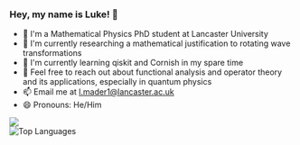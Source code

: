 ### Hey, my name is Luke! 👋

- 💼 I'm a Mathematical Physics PhD student at Lancaster University <br/>
- 🔭 I'm currently researching a mathematical justification to rotating wave transformations<br/>
- 🌱 I'm currently learning qiskit and Cornish in my spare time<br/>
- 💬 Feel free to reach out about functional analysis and operator theory and its applications, especially in quantum physics<br/>
- 📫 Email me at l.mader1@lancaster.ac.uk<br/>
- 😄 Pronouns: He/Him<br/>

<!-- GitHub stats from https://github.com/anuraghazra/github-readme-stats -->
![](https://github-readme-stats.vercel.app/api?username=lukemader&theme=radical&hide_border=false&include_all_commits=true&count_private=true)<br/>
![Top Languages](https://github-readme-stats.vercel.app/api/top-langs/?username=lukemader&layout=compact&count_private=true)<br/>